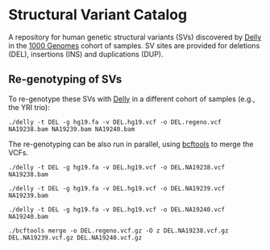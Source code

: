 Structural Variant Catalog
==========================

A repository for human genetic structural variants (SVs) discovered by [Delly](http://github.com/tobiasrausch/delly) in the [1000 Genomes](http://www.1000genomes.org) cohort of samples. SV sites are provided for deletions (DEL), insertions (INS) and duplications (DUP).


Re-genotyping of SVs
--------------------

To re-genotype these SVs with [Delly](http://github.com/tobiasrausch/delly) in a different cohort of samples (e.g., the YRI trio):

`./delly -t DEL -g hg19.fa -v DEL.hg19.vcf -o DEL.regeno.vcf NA19238.bam NA19239.bam NA19240.bam`

The re-genotyping can be also run in parallel, using [bcftools](http://github.com/samtools/bcftools) to merge the VCFs.

`./delly -t DEL -g hg19.fa -v DEL.hg19.vcf -o DEL.NA19238.vcf NA19238.bam`

`./delly -t DEL -g hg19.fa -v DEL.hg19.vcf -o DEL.NA19239.vcf NA19239.bam`

`./delly -t DEL -g hg19.fa -v DEL.hg19.vcf -o DEL.NA19240.vcf NA19240.bam`

`./bcftools merge -o DEL.regeno.vcf.gz -O z DEL.NA19238.vcf.gz DEL.NA19239.vcf.gz DEL.NA19240.vcf.gz`
